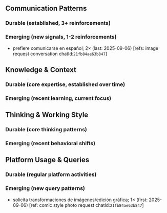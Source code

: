 ## Communication Patterns
### Durable (established, 3+ reinforcements)

### Emerging (new signals, 1-2 reinforcements)
- prefiere comunicarse en español; 2× (last: 2025-09-06) [refs: image request conversation chatId:`21fb84ae63b847`]

## Knowledge & Context
### Durable (core expertise, established over time)

### Emerging (recent learning, current focus)  

## Thinking & Working Style
### Durable (core thinking patterns)

### Emerging (recent behavioral shifts)

## Platform Usage & Queries
### Durable (regular platform activities)

### Emerging (new query patterns)
- solicita transformaciones de imágenes/edición gráfica; 1× (first: 2025-09-06) [ref: comic style photo request chatId:`21fb84ae63b847`]